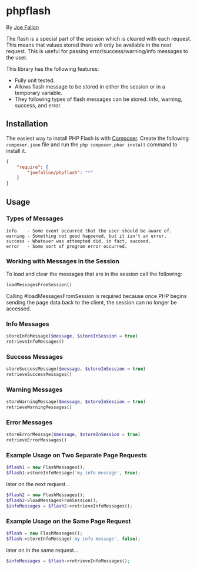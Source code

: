 # phpflash

By [Joe Fallon](http://blog.joefallon.net) 

The flash is a special part of the session which is cleared with each request. 
This means that values stored there will only be available in the next request. 
This is useful for passing error/success/warning/info messages to the user.

This library has the following features:

*   Fully unit tested.
*   Allows flash message to be stored in either the session or in a temporary
    variable.
*   They following types of flash messages can be stored: info, warning, 
    success, and error.

## Installation

The easiest way to install PHP Flash is with
[Composer](https://getcomposer.org/). Create the following `composer.json` file
and run the `php composer.phar install` command to install it.

```json
{
    "require": {
        "joefallon/phpflash": "*"
    }
}
```

## Usage

### Types of Messages

```
info    - Some event occurred that the user should be aware of.
warning - Something not good happened, but it isn't an error.
success - Whatever was attempted did, in fact, succeed.
error   - Some sort of program error occurred.
```

### Working with Messages in the Session

To load and clear the messages that are in the session call the
following:

```php
loadMessagesFromSession()
```

Calling #loadMessagesFromSession is required because once PHP 
begins sending the page data back to the client, the session 
can no longer be accessed.

### Info Messages

```php
storeInfoMessage($message, $storeInSession = true)
retrieveInfoMessages()
```

### Success Messages

```php
storeSuccessMessage($message, $storeInSession = true)
retrieveSuccessMessages()
```

### Warning Messages

```php
storeWarningMessage($message, $storeInSession = true)
retrieveWarningMessages()
```

### Error Messages

```php
storeErrorMessage($message, $storeInSession = true)
retrieveErrorMessages()
```

### Example Usage on Two Separate Page Requests

```php
$flash1 = new FlashMessages();
$flash1->storeInfoMessage('my info message', true);
```

later on the next request...

```php
$flash2 = new FlashMessages();
$flash2->loadMessagesFromSession();
$infoMessages = $flash2->retrieveInfoMessages();
```

### Example Usage on the Same Page Request

```php
$flash = new FlashMessages();
$flash->storeInfoMessage('my info message', false);
```

later on in the same request...

```php
$infoMessages = $flash->retrieveInfoMessages();
```
